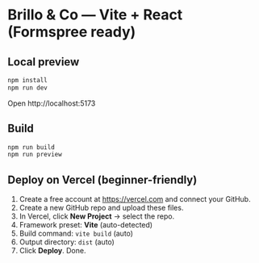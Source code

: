 # Brillo & Co — Vite + React (Formspree ready)

## Local preview
```bash
npm install
npm run dev
```
Open http://localhost:5173

## Build
```bash
npm run build
npm run preview
```

## Deploy on Vercel (beginner-friendly)
1. Create a free account at https://vercel.com and connect your GitHub.
2. Create a new GitHub repo and upload these files.
3. In Vercel, click **New Project** → select the repo.
4. Framework preset: **Vite** (auto-detected)
5. Build command: `vite build` (auto)
6. Output directory: `dist` (auto)
7. Click **Deploy**. Done.
